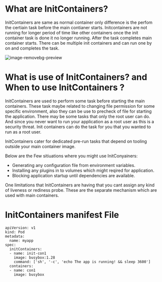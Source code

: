 # What are InitContainers?

InitContainers are same as normal container only difference is the perfom the certiain task before the main contianer starts. Initcontainers are not running for longer period of time like other containers once the init container task is done it no longer running. After the task completes main container starts. There can be multiple init containers and can run one by on and completes the task.

![image-removebg-preview](https://user-images.githubusercontent.com/69069614/206639515-748ac96d-2b3f-444e-9c0d-fc1d5ceb4f90.png)


# What is use of InitContainers? and When to use InitContainers ?

InitContainers are used to perform some task before starting the main containers. These task maybe related to changing file permission for some specific environment, also they can be use to precheck of file for starting the application. There may be some tasks that only the root user can do. And since you never want to run your application as a root user as this is a security threat. Init containers can do the task for you that you wanted to run as a root user.

InitContainers cater for dedicated pre-run tasks that depend on tooling outside your main container image. 

Below are the Few sitiuations where you might use InitConyainers: 

- Generating any configuration file from environment variables.
- Installing any plugins in to volumes which might reqired for application.
- Blocking application startup until dependencies are available.

One limitations that InitContainers are having that you cant assign any kind of liveness or rediness probe. These are the separate mechanism which are used with main containers.

# InitContainers manifest File

```
apiVersion: v1
kind: Pod
metadata:
  name: myapp
spec:
  initContainers:
  - name: init-con1
    image: busybox:1.28
    command: ['sh', '-c', 'echo The app is running! && sleep 3600']
  containers:
  - name: con1
    image: busybox
 ```
